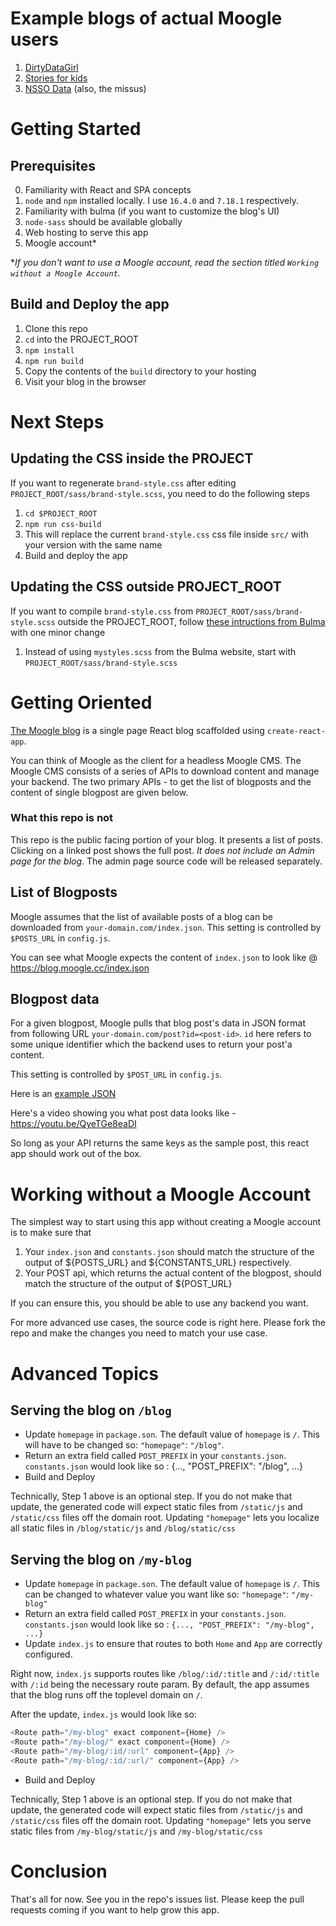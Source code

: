 # Example blogs of actual Moogle users

1. [DirtyDataGirl](https://dirtydatagirl.moogle.cc)
2. [Stories for kids](https://tata-tales.moogle.cc)
3. [NSSO Data](https://sandhyakrishnan.xyz) (also, the missus)

# Getting Started

## Prerequisites 

0. Familiarity with React and SPA concepts
1. `node` and `npm` installed locally. I use `16.4.0` and `7.18.1` respectively.
2. Familiarity with bulma (if you want to customize the blog's UI)
3. `node-sass` should be available globally
4. Web hosting to serve this app
5. Moogle account*

\**If you don't want to use a Moogle account, read the section titled `Working without a Moogle Account`.*

## Build and Deploy the app

1. Clone this repo
2. `cd` into the PROJECT_ROOT
3. `npm install`
3. `npm run build`
4. Copy the contents of the `build` directory to your hosting
5. Visit your blog in the browser

# Next Steps

## Updating the CSS inside the PROJECT

If you want to regenerate `brand-style.css` after editing `PROJECT_ROOT/sass/brand-style.scss`, you need to do the following steps

1. `cd $PROJECT_ROOT`
2. `npm run css-build`
3. This will replace the current `brand-style.css` css file inside `src/` with your version with the same name
4. Build and deploy the app

## Updating the CSS outside PROJECT_ROOT

If you want to compile `brand-style.css` from `PROJECT_ROOT/sass/brand-style.scss` outside the PROJECT_ROOT, follow [these intructions from Bulma](https://bulma.io/documentation/customize/with-node-sass/) with one minor change

1. Instead of using `mystyles.scss` from the Bulma website, start with `PROJECT_ROOT/sass/brand-style.scss` 

# Getting Oriented

[The Moogle blog](https://moogle.cc/blog/) is a single page React blog scaffolded using `create-react-app`. 

You can think of Moogle as the client for a headless Moogle CMS. The Moogle CMS consists of a series of APIs to download content and manage your backend. The two primary APIs - to get the list of blogposts and the content of single blogpost are given below.

### What this repo is not

This repo is the public facing portion of your blog. It presents a list of posts. Clicking on a linked post shows the full post. *It does not include an Admin page for the blog*. The admin page source code will be released separately.

## List of Blogposts

Moogle assumes that the list of available posts of a blog can be downloaded from `your-domain.com/index.json`. This setting is controlled by `$POSTS_URL` in `config.js`.

You can see what Moogle expects the content of `index.json` to look like @ https://blog.moogle.cc/index.json

## Blogpost data

For a given blogpost, Moogle pulls that blog post's data in JSON format from following URL `your-domain.com/post?id=<post-id>`. `id` here refers to some unique identifier which the backend uses to return your post'a content. 

This setting is controlled by `$POST_URL` in `config.js`.

Here is an [example JSON](https://blog.moogle.cc/post?domain=https://blog.moogle.cc&id=blogposts/1v6ouqlfo3mhn1mopg56ubbt2nqb2lvf6ri7ci01)


Here's a video showing you what post data looks like - https://youtu.be/QyeTGe8eaDI

So long as your API returns the same keys as the sample post, this react app should work out of the box.

# Working without a Moogle Account

The simplest way to start using this app without creating a Moogle account is to make sure that

1. Your `index.json` and `constants.json` should match the structure of the output of ${POSTS_URL} and ${CONSTANTS_URL} respectively.
2. Your POST api, which returns the actual content of the blogpost, should match the structure of the output of ${POST_URL}

If you can ensure this, you should be able to use any backend you want.

For more advanced use cases, the source code is right here. Please fork the repo and make the changes you need to match your use case.

# Advanced Topics

## Serving the blog on `/blog`

* Update `homepage` in `package.son`. The default value of `homepage` is `/`. This will have to be changed so: `"homepage"`: `"/blog"`. 
* Return an extra field called `POST_PREFIX` in your `constants.json`. `constants.json` would look like so : {..., "POST_PREFIX": "/blog", ...}
* Build and Deploy

Technically, Step 1 above is an optional step. If you do not make that update, the generated code will expect static files from `/static/js` and `/static/css` files off the domain root. Updating `"homepage"` lets you localize all static files in `/blog/static/js` and `/blog/static/css`

## Serving the blog on `/my-blog`

* Update `homepage` in `package.son`. The default value of `homepage` is `/`. This can be changed to whatever value you want like so: `"homepage"`: `"/my-blog"`
* Return an extra field called `POST_PREFIX` in your `constants.json`. `constants.json` would look like so : `{..., "POST_PREFIX": "/my-blog", ...}`
* Update `index.js` to ensure that routes to both `Home` and `App` are correctly configured. 

Right now, `index.js` supports routes like `/blog/:id/:title` and `/:id/:title` with `/:id` being the necessary route param. By default, the app assumes that the blog runs off the toplevel domain on `/`.

After the update, `index.js` would look like so:

```javascript
<Route path="/my-blog" exact component={Home} />
<Route path="/my-blog/" exact component={Home} />
<Route path="/my-blog/:id/:url" component={App} />
<Route path="/my-blog/:id/:url/" component={App} />

```
* Build and Deploy

Technically, Step 1 above is an optional step. If you do not make that update, the generated code will expect static files from `/static/js` and `/static/css` files off the domain root. Updating `"homepage"` lets you serve static files from `/my-blog/static/js` and `/my-blog/static/css`


# Conclusion

That's all for now. See you in the repo's issues list. Please keep the pull requests coming if you want to help grow this app.